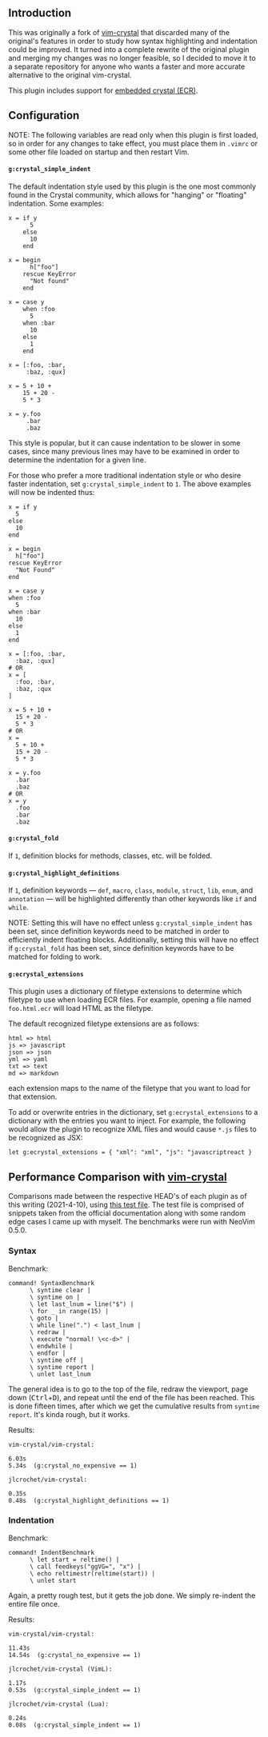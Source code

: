 ## Introduction

This was originally a fork of [vim-crystal](https://github.com/vim-crystal/vim-crystal) that discarded many of the original's features in order to study how syntax highlighting and indentation could be improved. It turned into a complete rewrite of the original plugin and merging my changes was no longer feasible, so I decided to move it to a separate repository for anyone who wants a faster and more accurate alternative to the original vim-crystal.

This plugin includes support for [embedded crystal (ECR)](https://crystal-lang.org/api/latest/ECR.html).

## Configuration

NOTE: The following variables are read only when this plugin is first loaded, so in order for any changes to take effect, you must place them in `.vimrc` or some other file loaded on startup and then restart Vim.

#### `g:crystal_simple_indent`

The default indentation style used by this plugin is the one most commonly found in the Crystal community, which allows for "hanging" or "floating" indentation. Some examples:

    x = if y
          5
        else
          10
        end

    x = begin
          h["foo"]
        rescue KeyError
          "Not found"
        end

    x = case y
        when :foo
          5
        when :bar
          10
        else
          1
        end

    x = [:foo, :bar,
         :baz, :qux]

    x = 5 + 10 +
        15 + 20 -
        5 * 3

    x = y.foo
         .bar
         .baz

This style is popular, but it can cause indentation to be slower in some cases, since many previous lines may have to be examined in order to determine the indentation for a given line.

For those who prefer a more traditional indentation style or who desire faster indentation, set `g:crystal_simple_indent` to `1`. The above examples will now be indented thus:

    x = if y
      5
    else
      10
    end

    x = begin
      h["foo"]
    rescue KeyError
      "Not Found"
    end

    x = case y
    when :foo
      5
    when :bar
      10
    else
      1
    end

    x = [:foo, :bar,
      :baz, :qux]
    # OR
    x = [
      :foo, :bar,
      :baz, :qux
    ]

    x = 5 + 10 +
      15 + 20 -
      5 * 3
    # OR
    x =
      5 + 10 +
      15 + 20 -
      5 * 3

    x = y.foo
      .bar
      .baz
    # OR
    x = y
      .foo
      .bar
      .baz

#### `g:crystal_fold`

If `1`, definition blocks for methods, classes, etc. will be folded.

#### `g:crystal_highlight_definitions`

If `1`, definition keywords &mdash; `def`, `macro`, `class`, `module`, `struct`, `lib`, `enum`, and `annotation` &mdash; will be highlighted differently than other keywords like `if` and `while`.

NOTE: Setting this will have no effect unless `g:crystal_simple_indent` has been set, since definition keywords need to be matched in order to efficiently indent floating blocks. Additionally, setting this will have no effect if `g:crystal_fold` has been set, since definition keywords have to be matched for folding to work.

#### `g:ecrystal_extensions`

This plugin uses a dictionary of filetype extensions to determine which filetype to use when loading ECR files. For example, opening a file named `foo.html.ecr` will load HTML as the filetype.

The default recognized filetype extensions are as follows:

    html => html
    js => javascript
    json => json
    yml => yaml
    txt => text
    md => markdown

each extension maps to the name of the filetype that you want to load for that extension.

To add or overwrite entries in the dictionary, set `g:ecrystal_extensions` to a dictionary with the entries you want to inject. For example, the following would allow the plugin to recognize XML files and would cause `*.js` files to be recognized as JSX:

    let g:ecrystal_extensions = { "xml": "xml", "js": "javascriptreact }

## Performance Comparison with [vim-crystal](https://github.com/vim-crystal/vim-crystal)

Comparisons made between the respective HEAD's of each plugin as of this writing (2021-4-10), using [this test file](https://gist.github.com/jlcrochet/720c5a83aa15eef2d2eda2c05bc5b2f1). The test file is comprised of snippets taken from the official documentation along with some random edge cases I came up with myself. The benchmarks were run with NeoVim 0.5.0.

### Syntax

Benchmark:

    command! SyntaxBenchmark
          \ syntime clear |
          \ syntime on |
          \ let last_lnum = line("$") |
          \ for _ in range(15) |
          \ goto |
          \ while line(".") < last_lnum |
          \ redraw |
          \ execute "normal! \<c-d>" |
          \ endwhile |
          \ endfor |
          \ syntime off |
          \ syntime report |
          \ unlet last_lnum

The general idea is to go to the top of the file, redraw the viewport, page down (<kbd>Ctrl</kbd>+<kbd>D</kbd>), and repeat until the end of the file has been reached. This is done fifteen times, after which we get the cumulative results from `syntime report`. It's kinda rough, but it works.

Results:

    vim-crystal/vim-crystal:

    6.03s
    5.34s  (g:crystal_no_expensive == 1)

    jlcrochet/vim-crystal:

    0.35s
    0.48s  (g:crystal_highlight_definitions == 1)

### Indentation

Benchmark:

    command! IndentBenchmark
          \ let start = reltime() |
          \ call feedkeys("ggVG=", "x") |
          \ echo reltimestr(reltime(start)) |
          \ unlet start

Again, a pretty rough test, but it gets the job done. We simply re-indent the entire file once.

Results:

    vim-crystal/vim-crystal:

    11.43s
    14.54s  (g:crystal_no_expensive == 1)

    jlcrochet/vim-crystal (VimL):

    1.17s
    0.53s  (g:crystal_simple_indent == 1)

    jlcrochet/vim-crystal (Lua):

    0.24s
    0.08s  (g:crystal_simple_indent == 1)
